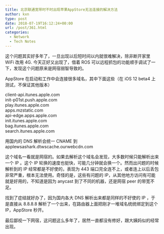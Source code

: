 ```yaml
---
title: 北京联通宽带时不时出现苹果AppStore无法连接的解决方法
author: kxn
type: post
date: 2018-07-19T16:12:24+00:00
url: /post/361.html
categories:
  - Network
  - Tech Notes
---
```


这个问题其实好多年了，一旦出现以后短时间以内就很难解决，除非断开家里 WiFi 改用 4G. 今天正好又出现了，借着 ROS 可以远程抓包的功能顺手调试了一下，发现这个问题原来是网宿弱智导致的。

AppStore 在启动和工作中会连接很多域名，其中下面这些（在 iOS 12 beta4 上测试，不保证其他版本）

client-api.itunes.apple.com  
init-p01st.push.apple.com  
play.itunes.apple.com  
apps.mzstatic.com  
api-edge.apps.apple.com  
init.itunes.apple.com  
bag.itunes.apple.com  
search.itunes.apple.com

用国内的 DNS 解析会统一 CNAME 到 applewsashark.dtwscache.ourwebcdn.com

这个域名一看就是网宿的。如果去解析这个域名会发现，大多数时候只能解析出来一个 IP 。这个 IP 轮换的速度也挺快，可能几分钟就会换一个。然而出问题的时候解析到的 IP 经常都是不好使的，表现为 443 端口完全连不上，或者连上以后丢包非常严重，根本无法使用。奇怪的是，这些有问题的 IP，从其他地方访问有可能就是好用的，不知道是因为 anycast 到了不同的机器，还是网宿 peer 的带宽不足。

找到了症结就好办了，因为国内各大 DNS 解析出来都是同样的不好使的 IP ，于是直接从 8.8.8.8 解析了一个出来，在路由器上面把刚才一堆域名统统绑定到这个 IP，AppStore 秒开。

最后鄙视一下网宿，这问题这么多年了，居然一直都没有修好，跟大姨妈似的经常出现。
